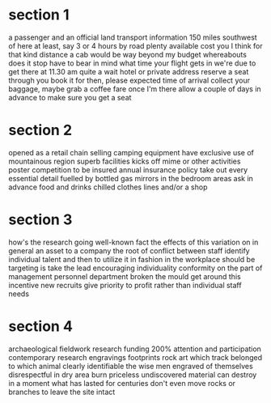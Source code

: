 # section 1

a passenger and an official
land transport information
150 miles southwest of here
at least, say 3 or 4 hours by road
plenty available
cost you
I think for that kind distance a cab would be way beyond my budget
whereabouts does it stop
have to bear in mind
what time your flight gets in
we're due to get there at 11.30 am
quite a wait
hotel or private address
reserve a seat
through you
book it for then, please
expected time of arrival
collect your baggage, maybe grab a coffee
fare
once I'm there
allow a couple of days in advance to make sure you get a seat

# section 2

opened as a retail chain selling camping equipment
have exclusive use of
mountainous region
superb facilities
kicks off
mime or other activities
poster competition
to be insured
annual insurance policy
take out
every essential detail
fuelled by bottled gas
mirrors in the bedroom areas
ask in advance
food and drinks chilled
clothes lines
and/or a shop

# section 3

how's the research going
well-known fact
the effects of this variation on 
in general an asset to a company
the root of conflict between staff
identify individual talent and then to utilize it
in fashion in the workplace
should be targeting is 
take the lead
encouraging individuality
conformity
on the part of management
personnel department
broken the mould
get around this
incentive
new recruits
give priority to profit rather than individual staff needs

# section 4

archaeological fieldwork
research funding
200% attention and participation
contemporary research
engravings
footprints
rock art
which track belonged to which animal
clearly identifiable
the wise men engraved of themselves
disrespectful
in dry area
burn priceless undiscovered material
can destroy in a moment what has lasted for centuries
don't even move rocks or branches to
leave the site intact

